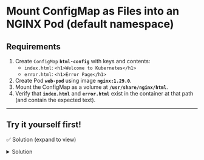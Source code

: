 # Mount ConfigMap as Files into an NGINX Pod (default namespace)

## Requirements
1. Create `ConfigMap` **`html-config`** with keys and contents:
   - `index.html`: `<h1>Welcome to Kubernetes</h1>`
   - `error.html`: `<h1>Error Page</h1>`
2. Create Pod **`web-pod`** using image **`nginx:1.29.0`**.
3. Mount the ConfigMap as a volume at **`/usr/share/nginx/html`**.
4. Verify that **`index.html`** and **`error.html`** exist in the container at that path (and contain the expected text).

---

## Try it yourself first!

✅ Solution (expand to view)
<details><summary>Solution</summary>

```bash

# 1) ConfigMap
kubectl create cm html-config \
  --from-literal=index.html='<h1>Welcome to Kubernetes</h1>' \
  --from-literal=error.html='<h1>Error Page</h1>'

# 2) Pod (inline YAML)
kubectl apply -f - <<'EOF'
apiVersion: v1
kind: Pod
metadata:
  name: web-pod
spec:
  containers:
  - name: web-pod
    image: nginx:1.29.0
    volumeMounts:
    - name: conf-vol
      mountPath: /usr/share/nginx/html
  volumes:
  - name: conf-vol
    configMap:
      name: html-config
EOF

# 3) Verify
kubectl wait --for=condition=Ready pod/web-pod --timeout=60s
kubectl exec web-pod -- ls /usr/share/nginx/html
kubectl exec web-pod -- sh -c 'cat /usr/share/nginx/html/index.html && echo && cat /usr/share/nginx/html/error.html'

```
</details>


